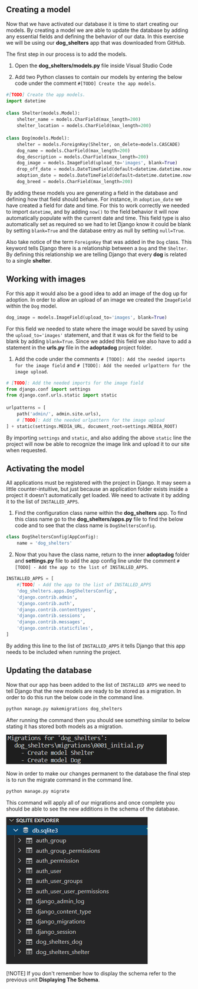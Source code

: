 ## Creating a model

Now that we have activated our database it is time to start creating our models. By creating a model we are able to update the database by adding any essential fields and defining the behavior of our data. In this exercise we will be using our **dog_shelters** app that was downloaded from GitHub.

The first step in our process is to add the models. 

1. Open the **dog_shelters/models.py** file inside Visual Studio Code

2. Add two Python classes to contain our models by entering the below code under the comment `#[TODO] Create the app models`.

```python
#[TODO] Create the app models.
import datetime

class Shelter(models.Model):
    shelter_name = models.CharField(max_length=200)
    shelter_location = models.CharField(max_length=200)

class Dog(models.Model):
    shelter = models.ForeignKey(Shelter, on_delete=models.CASCADE)
    dog_name = models.CharField(max_length=200)
    dog_description = models.CharField(max_length=200)
    dog_image = models.ImageField(upload_to='images', blank=True)
    drop_off_date = models.DateTimeField(default=datetime.datetime.now())
    adoption_date = models.DateTimeField(default=datetime.datetime.now(), blank=True, null=True)
    dog_breed = models.CharField(max_length=200)
```

By adding these models you are generating a field in the database and defining how that field should behave. For instance, in `adoption_date` we have created a field for date and time. For this to work correctly we needed to import `datetime`, and by adding `now()` to the field behavior it will now automatically populate with the current date and time. This field type is also automatically set as required so we had to let Django know it could be blank by setting `blank=True` and the database entry as null by setting `null=True`. 

Also take notice of the term `ForeignKey` that was added in the `Dog` class. This keyword tells Django there is a relationship between a `Dog` and the `Shelter`. By defining this relationship we are telling Django that every **dog** is related to a single **shelter**.

## Working with images

For this app it would also be a good idea to add an image of the dog up for adoption. In order to allow an upload of an image we created the `ImageField` within the `Dog` model.

```python
dog_image = models.ImageField(upload_to='images', blank=True)
```

For this field we needed to state where the image would be saved by using the `upload_to='images'` statement, and that it was ok for the field to be blank by adding `blank=True`. Since we added this field we also have to add a statement in the **urls.py** file in the **adoptadog** project folder. 

1. Add the code under the comments `# [TODO]: Add the needed imports for the image field` and `# [TODO]: Add the needed urlpattern for the image upload`.

```python
# [TODO]: Add the needed imports for the image field
from django.conf import settings
from django.conf.urls.static import static

urlpatterns = [
    path('admin/', admin.site.urls),
    # [TODO]: Add the needed urlpattern for the image upload
] + static(settings.MEDIA_URL, document_root=settings.MEDIA_ROOT)
```

By importing `settings` and `static`, and also adding the above `static` line the project will now be able to recognize the image link and upload it to our site when requested.

## Activating the model

All applications must be registered with the project in Django. It may seem a little counter-intuitive, but just because an application folder exists inside a project it doesn't automatically get loaded. We need to activate it by adding it to the list of `INSTALLED_APPS`.

1. Find the configuration class name within the **dog_shelters** app. To find this class name go to the **dog_shelters/apps.py** file to find the below code and to see that the class name is `DogSheltersConfig`.

```python
class DogSheltersConfig(AppConfig):
    name = 'dog_shelters'
```

2. Now that you have the class name, return to the inner **adoptadog** folder and **settings.py** file to add the app config line under the comment `#[TODO] - Add the app to the list of INSTALLED_APPS`.

```python
INSTALLED_APPS = [
    #[TODO] - Add the app to the list of INSTALLED_APPS
    'dog_shelters.apps.DogSheltersConfig',
    'django.contrib.admin',
    'django.contrib.auth',
    'django.contrib.contenttypes',
    'django.contrib.sessions',
    'django.contrib.messages',
    'django.contrib.staticfiles',
]
```

By adding this line to the list of `INSTALLED_APPS` it tells Django that this app needs to be included when running the project.

## Updating the database

Now that our app has been added to the list of `INSTALLED APPS` we need to tell Django that the new models are ready to be stored as a migration. In order to do this run the below code in the command line.

```python
python manage.py makemigrations dog_shelters
```

After running the command then you should see something similar to below stating it has stored both models as a migration.

![Database Migration](../Module2/Module2_Images/Module2_ModelMigration.PNG)

Now in order to make our changes permanent to the database the final step is to run the migrate command in the command line.

```python
python manage.py migrate
```

This command will apply all of our migrations and once complete you should be able to see the new additions in the schema of the database. 

![New Database Models](../Module2/Module2_Images/Module2_AddModels.PNG)


[!NOTE] If you don't remember how to display the schema refer to the previous unit **Displaying The Schema**.
